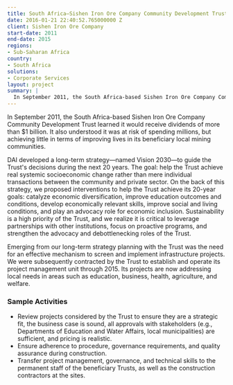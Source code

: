 ```yaml
---
title: South Africa—Sishen Iron Ore Company Community Development Trust
date: 2016-01-21 22:40:52.765000000 Z
client: Sishen Iron Ore Company
start-date: 2011
end-date: 2015
regions:
- Sub-Saharan Africa
country:
- South Africa
solutions:
- Corporate Services
layout: project
summary: |
  In September 2011, the South Africa-based Sishen Iron Ore Company Community Development Trust learned it would receive dividends of more than $1 billion. It also understood it was at risk of spending millions, but achieving little in terms of improving lives in its beneficiary local mining communities.
---
```

In September 2011, the South Africa-based Sishen Iron Ore Company Community Development Trust learned it would receive dividends of more than $1 billion. It also understood it was at risk of spending millions, but achieving little in terms of improving lives in its beneficiary local mining communities.

DAI developed a long-term strategy—named Vision 2030—to guide the Trust's decisions during the next 20 years. The goal: help the Trust achieve real systemic socioeconomic change rather than mere individual transactions between the community and private sector. On the back of this strategy, we proposed interventions to help the Trust achieve its 20-year goals: catalyze economic diversification, improve education outcomes and conditions, develop economically relevant skills, improve social and living conditions, and play an advocacy role for economic inclusion. Sustainability is a high priority of the Trust, and we realize it is critical to leverage partnerships with other institutions, focus on proactive programs, and strengthen the advocacy and debottlenecking roles of the Trust.

Emerging from our long-term strategy planning with the Trust was the need for an effective mechanism to screen and implement infrastructure projects. We were subsequently contracted by the Trust to establish and operate its project management unit through 2015. Its projects are now addressing local needs in areas such as education, business, health, agriculture, and welfare.

###  Sample Activities

* Review projects considered by the Trust to ensure they are a strategic fit, the business case is sound, all approvals with stakeholders (e.g., Departments of Education and Water Affairs, local municipalities) are sufficient, and pricing is realistic.
* Ensure adherence to procedure, governance requirements, and quality assurance during construction.
* Transfer project management, governance, and technical skills to the permanent staff of the beneficiary Trusts, as well as the construction contractors at the sites.
